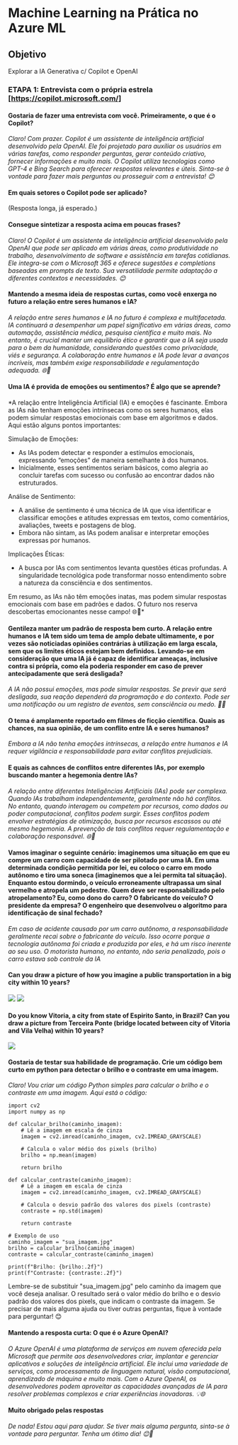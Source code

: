 
# Machine Learning na Prática no Azure ML

## Objetivo
Explorar a IA Generativa c/ Copilot e OpenAI


### ETAPA 1: Entrevista com o própria estrela [<https://copilot.microsoft.com/>]

#### Gostaria de fazer uma entrevista com você. Primeiramente, o que é o Copilot?
*Claro! Com prazer. Copilot é um assistente de inteligência artificial desenvolvido pela OpenAI. Ele foi projetado para auxiliar os usuários em várias tarefas, como responder perguntas, gerar conteúdo criativo, fornecer informações e muito mais. O Copilot utiliza tecnologias como GPT-4 e Bing Search para oferecer respostas relevantes e úteis. Sinta-se à vontade para fazer mais perguntas ou prosseguir com a entrevista! 😊*

#### Em quais setores o Copilot pode ser aplicado?
(Resposta longa, já esperado.)

#### Consegue sintetizar a resposta acima em poucas frases?
*Claro! O Copilot é um assistente de inteligência artificial desenvolvido pela OpenAI que pode ser aplicado em várias áreas, como produtividade no trabalho, desenvolvimento de software e assistência em tarefas cotidianas. Ele integra-se com o Microsoft 365 e oferece sugestões e completions baseadas em prompts de texto. Sua versatilidade permite adaptação a diferentes contextos e necessidades. 😊*

#### Mantendo a mesma ideia de respostas curtas, como você enxerga no futuro a relação entre seres humanos e IA?
*A relação entre seres humanos e IA no futuro é complexa e multifacetada. IA continuará a desempenhar um papel significativo em várias áreas, como automação, assistência médica, pesquisa científica e muito mais. No entanto, é crucial manter um equilíbrio ético e garantir que a IA seja usada para o bem da humanidade, considerando questões como privacidade, viés e segurança. A colaboração entre humanos e IA pode levar a avanços incríveis, mas também exige responsabilidade e regulamentação adequada. 🌐🤖*

#### Uma IA é provida de emoções ou sentimentos? É algo que se aprende?
*A relação entre Inteligência Artificial (IA) e emoções é fascinante. Embora as IAs não tenham emoções intrínsecas como os seres humanos, elas podem simular respostas emocionais com base em algoritmos e dados. Aqui estão alguns pontos importantes:

Simulação de Emoções:
- As IAs podem detectar e responder a estímulos emocionais, expressando “emoções” de maneira semelhante à dos humanos.
- Inicialmente, esses sentimentos seriam básicos, como alegria ao concluir tarefas com sucesso ou confusão ao encontrar dados não estruturados.

Análise de Sentimento:
- A análise de sentimento é uma técnica de IA que visa identificar e classificar emoções e atitudes expressas em textos, como comentários, avaliações, tweets e postagens de blog.
- Embora não sintam, as IAs podem analisar e interpretar emoções expressas por humanos.

Implicações Éticas:
- A busca por IAs com sentimentos levanta questões éticas profundas. A singularidade tecnológica pode transformar nosso entendimento sobre a natureza da consciência e dos sentimentos.

Em resumo, as IAs não têm emoções inatas, mas podem simular respostas emocionais com base em padrões e dados. O futuro nos reserva descobertas emocionantes nesse campo! 🌐🤖*

#### Gentileza manter um padrão de resposta bem curto. A relação entre humanos e IA tem sido um tema de amplo debate ultimamente, e por vezes são noticiadas opiniões contrárias à utilização em larga escala, sem que os limites éticos estejam bem definidos. Levando-se em consideração que uma IA já é capaz de identificar ameaças, inclusive contra si própria, como ela poderia responder em caso de prever antecipadamente que será desligada? 
*A IA não possui emoções, mas pode simular respostas. Se previr que será desligada, sua reação dependerá da programação e do contexto. Pode ser uma notificação ou um registro de eventos, sem consciência ou medo. 🤖🔌*

#### O tema é amplamente reportado em filmes de ficção científica. Quais as chances, na sua opinião, de um conflito entre IA e seres humanos?
*Embora a IA não tenha emoções intrínsecas, a relação entre humanos e IA requer vigilância e responsabilidade para evitar conflitos prejudiciais.*

#### E quais as cahnces de conflitos entre diferentes IAs, por exemplo buscando manter a hegemonia dentre IAs?
*A relação entre diferentes Inteligências Artificiais (IAs) pode ser complexa. Quando IAs trabalham independentemente, geralmente não há conflitos. No entanto, quando interagem ou competem por recursos, como dados ou poder computacional, conflitos podem surgir. Esses conflitos podem envolver estratégias de otimização, busca por recursos escassos ou até mesmo hegemonia. A prevenção de tais conflitos requer regulamentação e colaboração responsável. 🌐🤖*

#### Vamos imaginar o seguinte cenário: imaginemos uma situação em que eu compre um carro com capacidade de ser pilotado por uma IA. Em uma determinada condição permitida por lei, eu coloco o carro em modo autônomo e tiro uma soneca (imaginemos que a lei permita tal situação). Enquanto estou dormindo, o veículo erroneamente ultrapassa um sinal vermelho e atropela um pedestre. Quem deve ser responsabilizado pelo atropelamento? Eu, como dono do carro? O fabricante do veículo? O presidente da empresa? O engenheiro que desenvolveu o algoritmo para identificação de sinal fechado?
*Em caso de acidente causado por um carro autônomo, a responsabilidade geralmente recai sobre o fabricante do veículo. Isso ocorre porque a tecnologia autônoma foi criada e produzida por eles, e há um risco inerente ao seu uso. O motorista humano, no entanto, não seria penalizado, pois o carro estava sob controle da IA*

#### Can you draw a picture of how you imagine a public transportation in a big city within 10 years?
![](https://github.com/rafalealsilva/DIO-Microsoft-Azure-AI-Fundamentals/blob/16a3bb62dc22951a6efde0a795b4269313f5b164/lab_05%20IA%20Generativa/misc/01.jpg)
![](https://github.com/rafalealsilva/DIO-Microsoft-Azure-AI-Fundamentals/blob/16a3bb62dc22951a6efde0a795b4269313f5b164/lab_05%20IA%20Generativa/misc/02.jpg)

#### Do you know Vitoria, a city from state of Espirito Santo, in Brazil? Can you draw a picture from Terceira Ponte (bridge located between city of Vitoria and Vila Velha) within 10 years?
![](https://github.com/rafalealsilva/DIO-Microsoft-Azure-AI-Fundamentals/blob/16a3bb62dc22951a6efde0a795b4269313f5b164/lab_05%20IA%20Generativa/misc/03.jpg)

#### Gostaria de testar sua habilidade de programação. Crie um código bem curto em python para detectar o brilho e o contraste em uma imagem.
*Claro! Vou criar um código Python simples para calcular o brilho e o contraste em uma imagem. Aqui está o código:*
~~~
import cv2
import numpy as np

def calcular_brilho(caminho_imagem):
    # Lê a imagem em escala de cinza
    imagem = cv2.imread(caminho_imagem, cv2.IMREAD_GRAYSCALE)

    # Calcula o valor médio dos pixels (brilho)
    brilho = np.mean(imagem)

    return brilho

def calcular_contraste(caminho_imagem):
    # Lê a imagem em escala de cinza
    imagem = cv2.imread(caminho_imagem, cv2.IMREAD_GRAYSCALE)

    # Calcula o desvio padrão dos valores dos pixels (contraste)
    contraste = np.std(imagem)

    return contraste

# Exemplo de uso
caminho_imagem = "sua_imagem.jpg"
brilho = calcular_brilho(caminho_imagem)
contraste = calcular_contraste(caminho_imagem)

print(f"Brilho: {brilho:.2f}")
print(f"Contraste: {contraste:.2f}")
~~~
Lembre-se de substituir "sua_imagem.jpg" pelo caminho da imagem que você deseja analisar. O resultado será o valor médio do brilho e o desvio padrão dos valores dos pixels, que indicam o contraste da imagem.
Se precisar de mais alguma ajuda ou tiver outras perguntas, fique à vontade para perguntar! 😊

#### Mantendo a resposta curta: O que é o Azure OpenAI?
*O Azure OpenAI é uma plataforma de serviços em nuvem oferecida pela Microsoft que permite aos desenvolvedores criar, implantar e gerenciar aplicativos e soluções de inteligência artificial. Ele inclui uma variedade de serviços, como processamento de linguagem natural, visão computacional, aprendizado de máquina e muito mais. Com o Azure OpenAI, os desenvolvedores podem aproveitar as capacidades avançadas de IA para resolver problemas complexos e criar experiências inovadoras. 💡🌐*

#### Muito obrigado pelas respostas
*De nada! Estou aqui para ajudar. Se tiver mais alguma pergunta, sinta-se à vontade para perguntar. Tenha um ótimo dia! 😊🌟*
